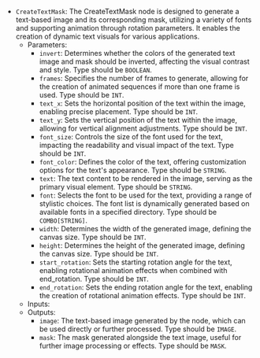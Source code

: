 - `CreateTextMask`: The CreateTextMask node is designed to generate a text-based image and its corresponding mask, utilizing a variety of fonts and supporting animation through rotation parameters. It enables the creation of dynamic text visuals for various applications.
    - Parameters:
        - `invert`: Determines whether the colors of the generated text image and mask should be inverted, affecting the visual contrast and style. Type should be `BOOLEAN`.
        - `frames`: Specifies the number of frames to generate, allowing for the creation of animated sequences if more than one frame is used. Type should be `INT`.
        - `text_x`: Sets the horizontal position of the text within the image, enabling precise placement. Type should be `INT`.
        - `text_y`: Sets the vertical position of the text within the image, allowing for vertical alignment adjustments. Type should be `INT`.
        - `font_size`: Controls the size of the font used for the text, impacting the readability and visual impact of the text. Type should be `INT`.
        - `font_color`: Defines the color of the text, offering customization options for the text's appearance. Type should be `STRING`.
        - `text`: The text content to be rendered in the image, serving as the primary visual element. Type should be `STRING`.
        - `font`: Selects the font to be used for the text, providing a range of stylistic choices. The font list is dynamically generated based on available fonts in a specified directory. Type should be `COMBO[STRING]`.
        - `width`: Determines the width of the generated image, defining the canvas size. Type should be `INT`.
        - `height`: Determines the height of the generated image, defining the canvas size. Type should be `INT`.
        - `start_rotation`: Sets the starting rotation angle for the text, enabling rotational animation effects when combined with end_rotation. Type should be `INT`.
        - `end_rotation`: Sets the ending rotation angle for the text, enabling the creation of rotational animation effects. Type should be `INT`.
    - Inputs:
    - Outputs:
        - `image`: The text-based image generated by the node, which can be used directly or further processed. Type should be `IMAGE`.
        - `mask`: The mask generated alongside the text image, useful for further image processing or effects. Type should be `MASK`.
